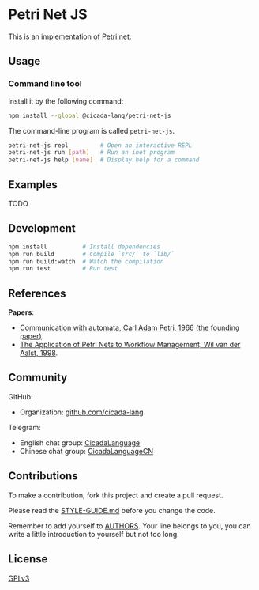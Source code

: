 # Petri Net JS

This is an implementation of [Petri net](https://en.wikipedia.org/wiki/Petri_net).

## Usage

### Command line tool

Install it by the following command:

```sh
npm install --global @cicada-lang/petri-net-js
```

The command-line program is called `petri-net-js`.

```sh
petri-net-js repl         # Open an interactive REPL
petri-net-js run [path]   # Run an inet program
petri-net-js help [name]  # Display help for a command
```

## Examples

TODO

## Development

```sh
npm install          # Install dependencies
npm run build        # Compile `src/` to `lib/`
npm run build:watch  # Watch the compilation
npm run test         # Run test
```

## References

**Papers**:

- [Communication with automata, Carl Adam Petri, 1966 (the founding paper)](./docs/references/papers/communication-with-automata.pdf).
- [The Application of Petri Nets to Workflow Management, Wil van der Aalst, 1998](./docs/references/papers/1998-the-application-of-petri-nets-to-workflow-management.pdf).

## Community

GitHub:

- Organization: [github.com/cicada-lang](https://github.com/cicada-lang)

Telegram:

- English chat group: [CicadaLanguage](https://t.me/CicadaLanguage)
- Chinese chat group: [CicadaLanguageCN](https://t.me/CicadaLanguageCN)

## Contributions

To make a contribution, fork this project and create a pull request.

Please read the [STYLE-GUIDE.md](STYLE-GUIDE.md) before you change the code.

Remember to add yourself to [AUTHORS](AUTHORS).
Your line belongs to you, you can write a little
introduction to yourself but not too long.

## License

[GPLv3](LICENSE)
